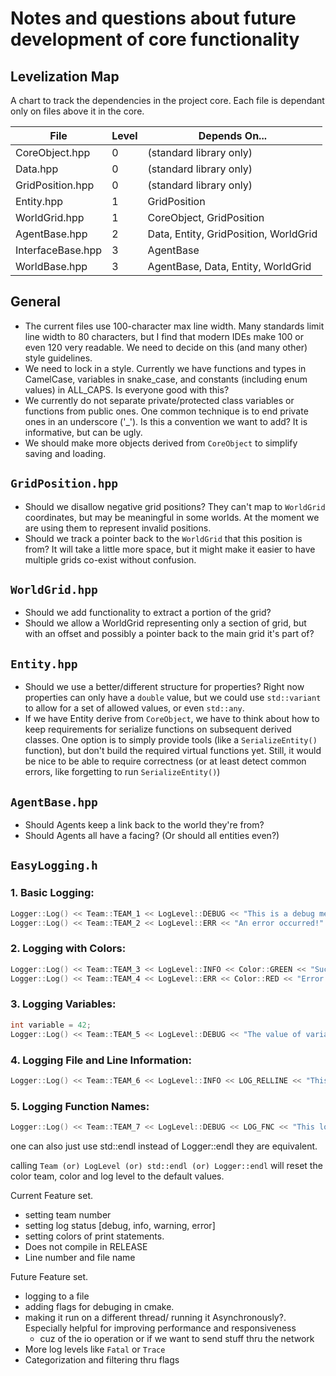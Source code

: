 # Notes and questions about future development of core functionality

## Levelization Map

A chart to track the dependencies in the project core.  Each file is dependant
only on files above it in the core.

| File              | Level | Depends On...                         |
| ----------------- | ----- | ------------------------------------- |
| CoreObject.hpp    | 0     | (standard library only)               |
| Data.hpp          | 0     | (standard library only)               |
| GridPosition.hpp  | 0     | (standard library only)               |
| Entity.hpp        | 1     | GridPosition                          |
| WorldGrid.hpp     | 1     | CoreObject, GridPosition              |
| AgentBase.hpp     | 2     | Data, Entity, GridPosition, WorldGrid |
| InterfaceBase.hpp | 3     | AgentBase                             |
| WorldBase.hpp     | 3     | AgentBase, Data, Entity, WorldGrid    |

## General

- The current files use 100-character max line width.  Many standards limit line width to 80 characters, but I find that modern IDEs make 100 or even 120 very readable.  We need to decide on this (and many other) style guidelines.
- We need to lock in a style.  Currently we have functions and types in CamelCase, variables in snake_case, and constants (including enum values) in ALL_CAPS.  Is everyone good with this?
- We currently do not separate private/protected class variables or functions from public ones.  One common technique is to end private ones in an underscore ('_').  Is this a convention we want to add?  It is informative, but can be ugly.
- We should make more objects derived from `CoreObject` to simplify saving and loading.

## `GridPosition.hpp`

- Should we disallow negative grid positions?  They can't map to `WorldGrid` coordinates, but may be meaningful in some worlds.  At the moment we are using them to represent invalid positions.
- Should we track a pointer back to the `WorldGrid` that this position is from?  It will take a little more space, but it might make it easier to have multiple grids co-exist without confusion.

## `WorldGrid.hpp`

- Should we add functionality to extract a portion of the grid?
- Should we allow a WorldGrid representing only a section of grid, but with an offset and possibly a pointer back to the main grid it's part of?

## `Entity.hpp`

- Should we use a better/different structure for properties?  Right now properties can only have a `double` value, but we could use `std::variant` to allow for a set of allowed values, or even `std::any`.
- If we have Entity derive from `CoreObject`, we have to think about how to keep requirements for serialize functions on subsequent derived classes.  One option is to simply provide tools (like a `SerializeEntity()` function), but don't build the required virtual functions yet.  Still, it would be nice to be able to require correctness (or at least detect common errors, like forgetting to run `SerializeEntity()`)

## `AgentBase.hpp`

- Should Agents keep a link back to the world they're from?
- Should Agents all have a facing?  (Or should all entities even?)


## `EasyLogging.h`


### 1. Basic Logging:
```cpp
Logger::Log() << Team::TEAM_1 << LogLevel::DEBUG << "This is a debug message." << std::endl;
Logger::Log() << Team::TEAM_2 << LogLevel::ERR << "An error occurred!" << std::endl;
```

### 2. Logging with Colors:
```cpp
Logger::Log() << Team::TEAM_3 << LogLevel::INFO << Color::GREEN << "Success message." << Logger::endl;
Logger::Log() << Team::TEAM_4 << LogLevel::ERR << Color::RED << "Error message." << Logger::endl;
```

### 3. Logging Variables:
```cpp
int variable = 42;
Logger::Log() << Team::TEAM_5 << LogLevel::DEBUG << "The value of variable is: " << variable << Logger::endl;
```

### 4. Logging File and Line Information:
```cpp
Logger::Log() << Team::TEAM_6 << LogLevel::INFO << LOG_RELLINE << "This log is from " << __FILE__ << " line " << __LINE__ << Logger::endl;
```

### 5. Logging Function Names:
```cpp
Logger::Log() << Team::TEAM_7 << LogLevel::DEBUG << LOG_FNC << "This log is inside the function." << Logger::endl;
```

one can also just use std::endl instead of Logger::endl they are equivalent.


calling `Team (or) LogLevel (or) std::endl (or) Logger::endl` will reset the color team, color and log level to the default values.


Current Feature set.

- setting team number
- setting log status [debug, info, warning, error]
- setting colors of print statements.
- Does not compile in RELEASE
- Line number and file name


Future Feature set.
- logging to a file
- adding flags for debuging in cmake.
- making it run on a different thread/ running it Asynchronously?. Especially helpful for improving performance and responsiveness
    - cuz of the io operation or if we want to send stuff thru the network
- More log levels like `Fatal` or `Trace`
- Categorization and filtering thru flags